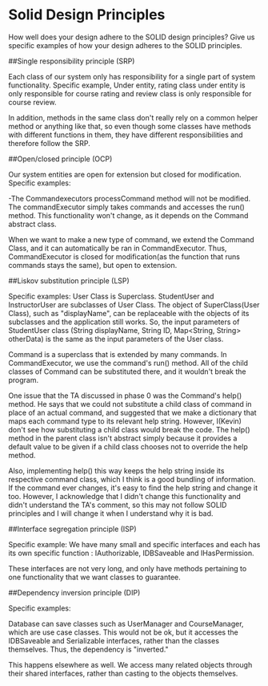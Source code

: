 # Solid Design Principles

How well does your design adhere to the SOLID design principles?
Give us specific examples of how your design adheres to the SOLID principles.

##Single responsibility principle (SRP)

Each class of our system only has responsibility for a single part of system functionality.
Specific example, Under entity, rating class under entity is only responsible for course rating and review class is only responsible for course review. 

In addition, methods in the same class don't really rely on a common helper method or anything like that, so even
though some classes have methods with different functions in them, they have different responsibilities and therefore
follow the SRP.

##Open/closed principle (OCP)

Our system entities are open for extension but closed for modification. 
Specific examples:

-The Commandexecutors processCommand method will not be modified. 
The commandExecutor simply takes commands and accesses the run() method. This functionality won't change, as it depends on the
Command abstract class.

When we want to make a new type of command, we extend the Command Class, and it can automatically be ran in CommandExecutor.
Thus, CommandExecutor is closed for modification(as the function that runs commands stays the same), but open to extension.


##Liskov substitution principle (LSP)

Specific examples:
User Class is Superclass. StudentUser and InstructorUser are subclasses of User Class.
The object of SuperClass(User Class), such as "displayName", can be replaceable with the objects of its subclasses and the application still works.
So, the input parameters of StudentUser class (String displayName, String ID, Map<String, String> otherData) is the same as the input parameters of the User class.

Command is a superclass that is extended by many commands. In CommandExecutor, we use the command's run() method.
All of the child classes of Command can be substituted there, and it wouldn't break the program.

One issue that the TA discussed in phase 0 was the Command's help() method. He says that we could not substitute a child
class of command in place of an actual command, and suggested that we make a dictionary that maps each command type to its relevant help string.
However, I(Kevin) don't see how substituting a child class would break the code. The help() method in the parent class isn't abstract
simply because it provides a default value to be given if a child class chooses not to override the help method.

Also, implementing help() this way keeps the help string inside its respective command class, which I think is a good bundling of information.
If the command ever changes, it's easy to find the help string and change it too. However, I acknowledge that I didn't change this functionality
and didn't understand the TA's comment, so this may not follow SOLID principles and I will change it when I understand why it is bad.


##Interface segregation principle (ISP)

Specific example:
We have many small and specific interfaces and each has its own specific function : IAuthorizable, IDBSaveable and IHasPermission.

These interfaces are not very long, and only have methods pertaining to one functionality that we want classes to guarantee.


##Dependency inversion principle (DIP)

Specific examples:

Database can save classes such as UserManager and CourseManager, which are use case classes. This would not be
ok, but it accesses the IDBSaveable and Serializable interfaces, rather than the classes themselves. Thus, the
dependency is "inverted."

This happens elsewhere as well. We access many related objects through their shared interfaces, rather than casting to the objects themselves.